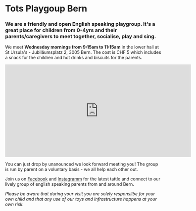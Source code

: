 # Tots Playgoup Bern

### We are a friendly and open English speaking playgroup. It's a great place for children from 0-4yrs and their parents/caregivers to meet together, socialise, play and sing.

We meet **Wednesday mornings from 9:15am to 11:15am** in the lower hall at St Ursula's - Jubiläumsplatz 2, 3005 Bern. The cost is CHF 5 which includes a snack for the children and hot drinks and biscuits for the parents. 

<iframe src="https://www.google.com/maps/embed?pb=!1m18!1m12!1m3!1d7644.014370363752!2d7.447606218355236!3d46.94269874129891!2m3!1f0!2f0!3f0!3m2!1i1024!2i768!4f13.1!3m3!1m2!1s0x478e39d1b4356da3%3A0x4117d3e1bad71df8!2sJubil%C3%A4umspl.%202%2C%203005%20Bern!5e0!3m2!1sen!2sch!4v1642362229597!5m2!1sen!2sch" width="600" height="300" style="border:0;" allowfullscreen="" loading="lazy"></iframe>

You can just drop by unanounced we look forward meeting you! The group is run by parent on a voluntary basis - we all help each other out. 

Join us on [Facebook](https://www.facebook.com/groups/678038115547386/) and [Instagramm](https://www.instagram.com/parentstots/) for the latest tattle and connect to our lively group of english speaking parents from and around Bern.

*Please be aware that during your visit you are solely responsilbe for your own child and that any use of our toys and infrastructure happens at your own risk.*

